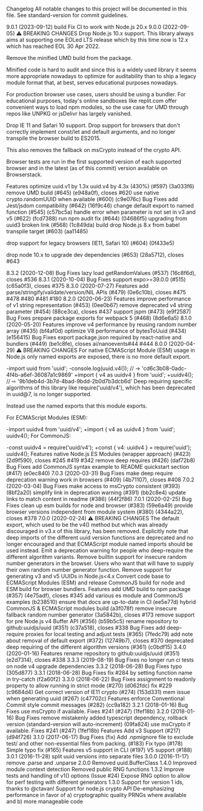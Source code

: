 Changelog
All notable changes to this project will be documented in this file. See standard-version for commit guidelines.

9.0.1 (2023-09-12)
build
Fix CI to work with Node.js 20.x
9.0.0 (2022-09-05)
⚠ BREAKING CHANGES
Drop Node.js 10.x support. This library always aims at supporting one EOLed LTS release which by this time now is 12.x which has reached EOL 30 Apr 2022.

Remove the minified UMD build from the package.

Minified code is hard to audit and since this is a widely used library it seems more appropriate nowadays to optimize for auditability than to ship a legacy module format that, at best, serves educational purposes nowadays.

For production browser use cases, users should be using a bundler. For educational purposes, today's online sandboxes like replit.com offer convenient ways to load npm modules, so the use case for UMD through repos like UNPKG or jsDelivr has largely vanished.

Drop IE 11 and Safari 10 support. Drop support for browsers that don't correctly implement const/let and default arguments, and no longer transpile the browser build to ES2015.

This also removes the fallback on msCrypto instead of the crypto API.

Browser tests are run in the first supported version of each supported browser and in the latest (as of this commit) version available on Browserstack.

Features
optimize uuid.v1 by 1.3x uuid.v4 by 4.3x (430%) (#597) (3a033f6)
remove UMD build (#645) (e948a0f), closes #620
use native crypto.randomUUID when available (#600) (c9e076c)
Bug Fixes
add Jest/jsdom compatibility (#642) (16f9c46)
change default export to named function (#545) (c57bc5a)
handle error when parameter is not set in v3 and v5 (#622) (fcd7388)
run npm audit fix (#644) (04686f5)
upgrading from uuid3 broken link (#568) (1c849da)
build
drop Node.js 8.x from babel transpile target (#603) (aa11485)

drop support for legacy browsers (IE11, Safari 10) (#604) (0f433e5)

drop node 10.x to upgrade dev dependencies (#653) (28a5712), closes #643

8.3.2 (2020-12-08)
Bug Fixes
lazy load getRandomValues (#537) (16c8f6d), closes #536
8.3.1 (2020-10-04)
Bug Fixes
support expo>=39.0.0 (#515) (c65a0f3), closes #375
8.3.0 (2020-07-27)
Features
add parse/stringify/validate/version/NIL APIs (#479) (0e6c10b), closes #475 #478 #480 #481 #180
8.2.0 (2020-06-23)
Features
improve performance of v1 string representation (#453) (0ee0b67)
remove deprecated v4 string parameter (#454) (88ce3ca), closes #437
support jspm (#473) (e9f2587)
Bug Fixes
prepare package exports for webpack 5 (#468) (8d6e6a5)
8.1.0 (2020-05-20)
Features
improve v4 performance by reusing random number array (#435) (bf4af0d)
optimize V8 performance of bytesToUuid (#434) (e156415)
Bug Fixes
export package.json required by react-native and bundlers (#449) (be1c8fe), closes ai/nanoevents#44 #444
8.0.0 (2020-04-29)
⚠ BREAKING CHANGES
For native ECMAScript Module (ESM) usage in Node.js only named exports are exposed, there is no more default export.

-import uuid from 'uuid';
-console.log(uuid.v4()); // -> 'cd6c3b08-0adc-4f4b-a6ef-36087a1c9869'
+import { v4 as uuidv4 } from 'uuid';
+uuidv4(); // ⇨ '9b1deb4d-3b7d-4bad-9bdd-2b0d7b3dcb6d'
Deep requiring specific algorithms of this library like require('uuid/v4'), which has been deprecated in uuid@7, is no longer supported.

Instead use the named exports that this module exports.

For ECMAScript Modules (ESM):

-import uuidv4 from 'uuid/v4';
+import { v4 as uuidv4 } from 'uuid';
uuidv4();
For CommonJS:

-const uuidv4 = require('uuid/v4');
+const { v4: uuidv4 } = require('uuid');
uuidv4();
Features
native Node.js ES Modules (wrapper approach) (#423) (2d9f590), closes #245 #419 #342
remove deep requires (#426) (daf72b8)
Bug Fixes
add CommonJS syntax example to README quickstart section (#417) (e0ec840)
7.0.3 (2020-03-31)
Bug Fixes
make deep require deprecation warning work in browsers (#409) (4b71107), closes #408
7.0.2 (2020-03-04)
Bug Fixes
make access to msCrypto consistent (#393) (8bf2a20)
simplify link in deprecation warning (#391) (bb2c8e4)
update links to match content in readme (#386) (44f2f86)
7.0.1 (2020-02-25)
Bug Fixes
clean up esm builds for node and browser (#383) (59e6a49)
provide browser versions independent from module system (#380) (4344a22), closes #378
7.0.0 (2020-02-24)
⚠ BREAKING CHANGES
The default export, which used to be the v4() method but which was already discouraged in v3.x of this library, has been removed.
Explicitly note that deep imports of the different uuid version functions are deprecated and no longer encouraged and that ECMAScript module named imports should be used instead. Emit a deprecation warning for people who deep-require the different algorithm variants.
Remove builtin support for insecure random number generators in the browser. Users who want that will have to supply their own random number generator function.
Remove support for generating v3 and v5 UUIDs in Node.js<4.x
Convert code base to ECMAScript Modules (ESM) and release CommonJS build for node and ESM build for browser bundlers.
Features
add UMD build to npm package (#357) (4e75adf), closes #345
add various es module and CommonJS examples (b238510)
ensure that docs are up-to-date in CI (ee5e77d)
hybrid CommonJS & ECMAScript modules build (a3f078f)
remove insecure fallback random number generator (3a5842b), closes #173
remove support for pre Node.js v4 Buffer API (#356) (b59b5c5)
rename repository to github:uuidjs/uuid (#351) (c37a518), closes #338
Bug Fixes
add deep-require proxies for local testing and adjust tests (#365) (7fedc79)
add note about removal of default export (#372) (12749b7), closes #370
deprecated deep requiring of the different algorithm versions (#361) (c0bdf15)
3.4.0 (2020-01-16)
Features
rename repository to github:uuidjs/uuid (#351) (e2d7314), closes #338
3.3.3 (2019-08-19)
Bug Fixes
no longer run ci tests on node v4
upgrade dependencies
3.3.2 (2018-06-28)
Bug Fixes
typo (305d877)
3.3.1 (2018-06-28)
Bug Fixes
fix #284 by setting function name in try-catch (f2a60f2)
3.3.0 (2018-06-22)
Bug Fixes
assignment to readonly property to allow running in strict mode (#270) (d062fdc)
fix #229 (c9684d4)
Get correct version of IE11 crypto (#274) (153d331)
mem issue when generating uuid (#267) (c47702c)
Features
enforce Conventional Commit style commit messages (#282) (cc9a182)
3.2.1 (2018-01-16)
Bug Fixes
use msCrypto if available. Fixes #241 (#247) (1fef18b)
3.2.0 (2018-01-16)
Bug Fixes
remove mistakenly added typescript dependency, rollback version (standard-version will auto-increment) (09fa824)
use msCrypto if available. Fixes #241 (#247) (1fef18b)
Features
Add v3 Support (#217) (d94f726)
3.1.0 (2017-06-17)
Bug Fixes
(fix) Add .npmignore file to exclude test/ and other non-essential files from packing. (#183)
Fix typo (#178)
Simple typo fix (#165)
Features
v5 support in CLI (#197)
V5 support (#188)
3.0.1 (2016-11-28)
split uuid versions into separate files
3.0.0 (2016-11-17)
remove .parse and .unparse
2.0.0
Removed uuid.BufferClass
1.4.0
Improved module context detection
Removed public RNG functions
1.3.2
Improve tests and handling of v1() options (Issue #24)
Expose RNG option to allow for perf testing with different generators
1.3.0
Support for version 1 ids, thanks to @ctavan!
Support for node.js crypto API
De-emphasizing performance in favor of a) cryptographic quality PRNGs where available and b) more manageable code